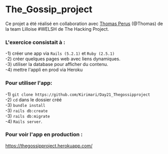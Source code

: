 # The_Gossip_project

Ce projet a été réalisé  en collaboration avec <a href = "https://github.com/TheLondonWhale/">Thomas Perus</a> (@Thomas)
de la team Lilloise #WELSH de The Hacking Project.

<h3>L'exercice consistait à :</h3>

-1) créer une app via ```Rails (5.2.1)``` et ```Ruby (2.5.1)``` </br>
-2) créer quelques pages web avec liens dynamiques. </br>
-3) utiliser la database pour afficher du contenu. </br>
-4) mettre l'appli en prod via Heroku</br>

<h3>Pour utiliser l'app:</h3>

-1) ```git clone https://github.com/Kirimari/Day21_Thegossipproject```</br>
-2) ```cd``` dans le dossier créé</br>
-3) ```bundle install```</br>
-3) ```rails db:create```</br>
-3) ```rails db:migrate```</br>
-4) ```Rails server```.</br>

<h3>Pour voir l'app en production :</h3>

https://thegossipproject.herokuapp.com/
